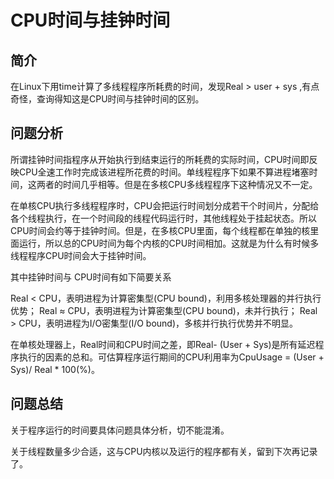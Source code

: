 # CPU时间与挂钟时间

## 简介

在Linux下用time计算了多线程程序所耗费的时间，发现Real > user + sys ,有点奇怪，查询得知这是CPU时间与挂钟时间的区别。

## 问题分析

所谓挂钟时间指程序从开始执行到结束运行的所耗费的实际时间，CPU时间即反映CPU全速工作时完成该进程所花费的时间。单线程程序下如果不算进程堵塞时间，这两者的时间几乎相等。但是在多核CPU多线程程序下这种情况又不一定。

在单核CPU执行多线程程序时，CPU会把运行时间划分成若干个时间片，分配给各个线程执行，在一个时间段的线程代码运行时，其他线程处于挂起状态。所以CPU时间会约等于挂钟时间。但是，在多核CPU里面，每个线程都在单独的核里面运行，所以总的CPU时间为每个内核的CPU时间相加。这就是为什么有时候多线程程序CPU时间会大于挂钟时间。

其中挂钟时间与 CPU时间有如下简要关系

Real < CPU，表明进程为计算密集型(CPU bound)，利用多核处理器的并行执行优势；
Real ≈ CPU，表明进程为计算密集型(CPU bound)，未并行执行；
Real > CPU，表明进程为I/O密集型(I/O bound)，多核并行执行优势并不明显。

在单核处理器上，Real时间和CPU时间之差，即Real- (User + Sys)是所有延迟程序执行的因素的总和。可估算程序运行期间的CPU利用率为CpuUsage = (User + Sys)/ Real * 100(%)。

## 问题总结

关于程序运行的时间要具体问题具体分析，切不能混淆。

关于线程数量多少合适，这与CPU内核以及运行的程序都有关，留到下次再记录了。



